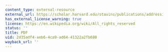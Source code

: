 ```yaml
---
content_type: external-resource
external_url: https://scholar.harvard.edu/stavins/publications/addressing-climate-change-comprehensive-us-cap-and-trade-system
has_external_license_warning: true
license: https://en.wikipedia.org/wiki/All_rights_reserved
status: ''
title: PDF
uid: 2d35adf4-aeb6-4ca9-ad64-41322a2fb688
wayback_url: ''
---
```


